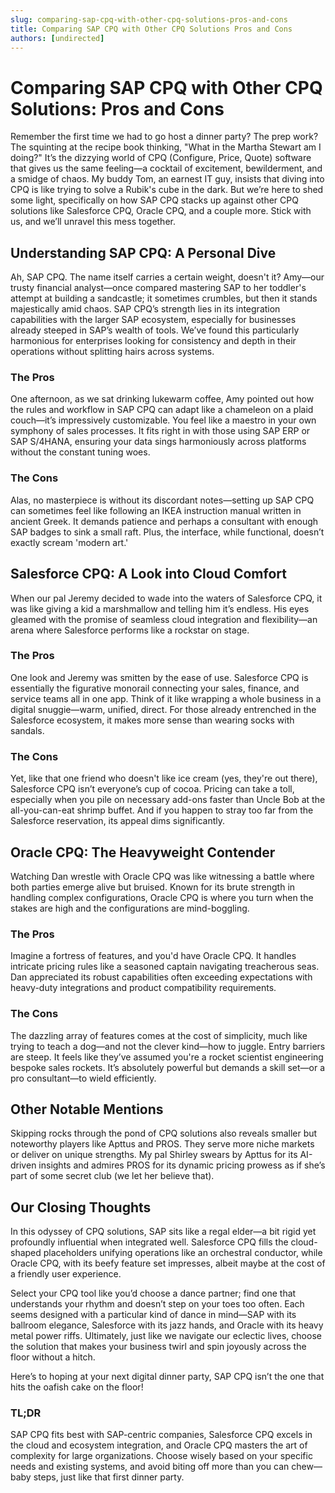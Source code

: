 ```yaml
---
slug: comparing-sap-cpq-with-other-cpq-solutions-pros-and-cons
title: Comparing SAP CPQ with Other CPQ Solutions Pros and Cons
authors: [undirected]
---
```



# Comparing SAP CPQ with Other CPQ Solutions: Pros and Cons

Remember the first time we had to go host a dinner party? The prep work? The squinting at the recipe book thinking, "What in the Martha Stewart am I doing?" It’s the dizzying world of CPQ (Configure, Price, Quote) software that gives us the same feeling—a cocktail of excitement, bewilderment, and a smidge of chaos. My buddy Tom, an earnest IT guy, insists that diving into CPQ is like trying to solve a Rubik's cube in the dark. But we’re here to shed some light, specifically on how SAP CPQ stacks up against other CPQ solutions like Salesforce CPQ, Oracle CPQ, and a couple more. Stick with us, and we’ll unravel this mess together.

## Understanding SAP CPQ: A Personal Dive

Ah, SAP CPQ. The name itself carries a certain weight, doesn't it? Amy—our trusty financial analyst—once compared mastering SAP to her toddler's attempt at building a sandcastle; it sometimes crumbles, but then it stands majestically amid chaos. SAP CPQ’s strength lies in its integration capabilities with the larger SAP ecosystem, especially for businesses already steeped in SAP’s wealth of tools. We’ve found this particularly harmonious for enterprises looking for consistency and depth in their operations without splitting hairs across systems.

### The Pros

One afternoon, as we sat drinking lukewarm coffee, Amy pointed out how the rules and workflow in SAP CPQ can adapt like a chameleon on a plaid couch—it’s impressively customizable. You feel like a maestro in your own symphony of sales processes. It fits right in with those using SAP ERP or SAP S/4HANA, ensuring your data sings harmoniously across platforms without the constant tuning woes.

### The Cons

Alas, no masterpiece is without its discordant notes—setting up SAP CPQ can sometimes feel like following an IKEA instruction manual written in ancient Greek. It demands patience and perhaps a consultant with enough SAP badges to sink a small raft. Plus, the interface, while functional, doesn’t exactly scream 'modern art.'  

## Salesforce CPQ: A Look into Cloud Comfort

When our pal Jeremy decided to wade into the waters of Salesforce CPQ, it was like giving a kid a marshmallow and telling him it’s endless. His eyes gleamed with the promise of seamless cloud integration and flexibility—an arena where Salesforce performs like a rockstar on stage.

### The Pros

One look and Jeremy was smitten by the ease of use. Salesforce CPQ is essentially the figurative monorail connecting your sales, finance, and service teams all in one app. Think of it like wrapping a whole business in a digital snuggie—warm, unified, direct. For those already entrenched in the Salesforce ecosystem, it makes more sense than wearing socks with sandals.

### The Cons

Yet, like that one friend who doesn't like ice cream (yes, they're out there), Salesforce CPQ isn’t everyone’s cup of cocoa. Pricing can take a toll, especially when you pile on necessary add-ons faster than Uncle Bob at the all-you-can-eat shrimp buffet. And if you happen to stray too far from the Salesforce reservation, its appeal dims significantly.

## Oracle CPQ: The Heavyweight Contender

Watching Dan wrestle with Oracle CPQ was like witnessing a battle where both parties emerge alive but bruised. Known for its brute strength in handling complex configurations, Oracle CPQ is where you turn when the stakes are high and the configurations are mind-boggling.

### The Pros

Imagine a fortress of features, and you'd have Oracle CPQ. It handles intricate pricing rules like a seasoned captain navigating treacherous seas. Dan appreciated its robust capabilities often exceeding expectations with heavy-duty integrations and product compatibility requirements.

### The Cons

The dazzling array of features comes at the cost of simplicity, much like trying to teach a dog—and not the clever kind—how to juggle. Entry barriers are steep. It feels like they’ve assumed you're a rocket scientist engineering bespoke sales rockets. It’s absolutely powerful but demands a skill set—or a pro consultant—to wield efficiently.

## Other Notable Mentions

Skipping rocks through the pond of CPQ solutions also reveals smaller but noteworthy players like Apttus and PROS. They serve more niche markets or deliver on unique strengths. My pal Shirley swears by Apttus for its AI-driven insights and admires PROS for its dynamic pricing prowess as if she’s part of some secret club (we let her believe that).

## Our Closing Thoughts

In this odyssey of CPQ solutions, SAP sits like a regal elder—a bit rigid yet profoundly influential when integrated well. Salesforce CPQ fills the cloud-shaped placeholders unifying operations like an orchestral conductor, while Oracle CPQ, with its beefy feature set impresses, albeit maybe at the cost of a friendly user experience.

Select your CPQ tool like you’d choose a dance partner; find one that understands your rhythm and doesn’t step on your toes too often. Each seems designed with a particular kind of dance in mind—SAP with its ballroom elegance, Salesforce with its jazz hands, and Oracle with its heavy metal power riffs. Ultimately, just like we navigate our eclectic lives, choose the solution that makes your business twirl and spin joyously across the floor without a hitch.

Here’s to hoping at your next digital dinner party, SAP CPQ isn’t the one that hits the oafish cake on the floor!

### TL;DR

SAP CPQ fits best with SAP-centric companies, Salesforce CPQ excels in the cloud and ecosystem integration, and Oracle CPQ masters the art of complexity for large organizations. Choose wisely based on your specific needs and existing systems, and avoid biting off more than you can chew—baby steps, just like that first dinner party.